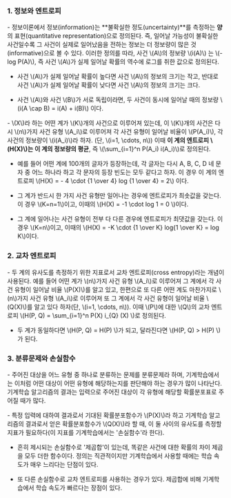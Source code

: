 ### 1. 정보와 엔트로피

\- 정보이론에서 정보(information)는 **불확실한 정도(uncertainty)**를 측정하는 **양**의 표현(quantitative representation)으로 정의된다. 즉, 일어날 가능성이 불확실한 사건일수록 그 사건이 실제로 일어났음을 전하는 정보는 더 정보량이 많은 것(informative)으로 볼 수 있다. 이러한 정의를 따라, 사건 \\(A\\)의 정보량 \\(i(A)\\) 는 \\(-log P(A)\\), 즉 사건 \\(A\\)가 실제 일어날 확률의 역수에 로그를 취한 값으로 정의된다.

- 사건 \\(A\\)가 실제 일어날 확률이 높다면 사건 \\(A\\)의 정보의 크기는 작고, 반대로 사건 \\(A\\)가 실제 일어날 확률이 낮다면 사건 \\(A\\)의 정보의 크기는 크다.

- 사건 \\(A\\)와 사건 \\(B\\)가 서로 독립이라면, 두 사건이 동시에 일어날 때의 정보량 \\(i(A \cap B) = i(A) + i(B)\\) 이다.

\- \\(X\\)라 하는 어떤 계가 \\(K\\)개의 사건으로 이루어져 있는데, 이 \\(K\\)개의 사건은 다시 \\(n\\)가지 사건 유형 \\(A_i\\)로 이루어져 각 사건 유형이 일어날 비율이 \\(P(A_i)\\), 각 사건의 정보량이 \\(i(A_i)\\)라 하자. (단, \\(i=1, \cdots, n\\)) 이때 **이 계의 엔트로피 \\(H(X)\\)는 이 계의 정보량의 평균**, 즉  \\(\sum_{i=1}^n P(A_i) i(A_i)\\)로 정의된다.

- 예를 들어 어떤 계에 100개의 글자가 등장하는데, 각 글자는 다시 A, B, C, D 네 문자 중 어느 하나라 하고 각 문자의 등장 빈도는 모두 같다고 하자. 이 경우 이 계의 엔트로피 \\(H(X) = - 4 \cdot {1 \over 4} log {1 \over 4} = 2\\) 이다.

- 그 계가 반드시 한 가지 사건 유형만 일어나는 경우에 엔트로피가 최솟값을 갖는다. 이 경우 \\(K=n=1\\)이고, 이때의 \\(H(X) = -1 \cdot log 1 = 0 \\)이다.

- 그 계에 일어나는 사건 유형이 전부 다 다른 경우에 엔트로피가 최댓값을 갖는다. 이 경우 \\(K=n\\)이고, 이때의 \\(H(X) = -K \cdot {1 \over K} log{1 \over K} = log K\\)이다.



### 2. 교차 엔트로피

\- 두 계의 유사도를 측정하기 위한 지표로서 교차 엔트로피(cross entropy)라는 개념이 사용된다. 예를 들어 어떤 계가 \\(n\\)가지 사건 유형 \\(A_i\\)로 이루어져 그 계에서 각 사건 유형이 일어날 비율 \\(P(X)\\)를 알고 있고, 한편으로 또 다른 어떤 계도 마찬가지로 \\(n\\)가지 사건 유형 \\(A_i\\)로 이루어져 또 그 계에서 각 사건 유형이 일어날 비율 \\(Q(X)\\)를 알고 있다 하자(단, \\(i=1, \cdots, n\\)). 이때 \\(P\\)에 대한 \\(Q\\)의 교차 엔트로피 \\(H(P, Q) = \sum_{i=1}^n P(X) i_{Q} (X) \\)로 정의된다.

- 두 계가 동일하다면 \\(H(P, Q) = H(P) \\)가 되고, 달라진다면 \\(H(P, Q) > H(P) \\) 가 된다.



### 3. 분류문제와 손실함수

\- 주어진 대상을 어느 유형 중 하나로 분류하는 문제를 분류문제라 하며, 기계학습에서는 이처럼 어떤 대상이 어떤 유형에 해당하는지를 판단해야 하는 경우가 많이 나타난다. 기계학습 알고리즘의 결과는 입력으로 주어진 대상이 각 유형에 해당할 확률분포표로 주어질 때가 많다.

\- 특정 입력에 대하여 결과로서 기대된 확률분포함수가 \\(P(X)\\)라 하고 기계학습 알고리즘의 결과로서 얻은 확률분포함수가 \\(Q(X)\\)라 할 때, 이 둘 사이의 유사도를 측정할 지표가 필요하다(이 지표를 기계학습에서는 '손실함수'라 한다). 

- 흔히 제시되는 손실함수로 '제곱합'이 있는데, 똑같은 사건에 대한 확률의 차이 제곱을 모두 더한 함수이다. 정의는 직관적이지만 기계학습에서 사용할 때에는 학습 속도가 매우 느리다는 단점이 있다.

- 또 다른 손실함수로 교차 엔트로피를 사용하는 경우가 있다. 제곱합에 비해 기계학습에서 학습 속도가 빠르다는 장점이 있다.